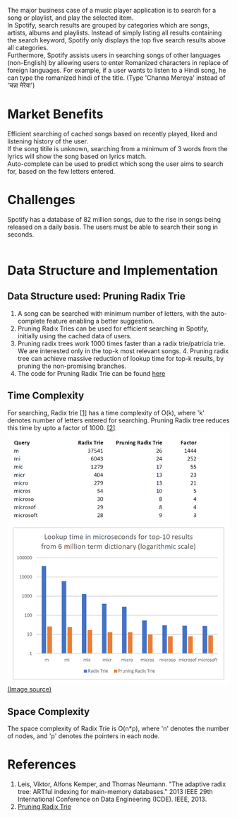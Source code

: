 The major business case of a music player application is to search for a song or playlist, and play the selected item. <br>
In Spotify, search results are grouped by categories which are songs, artists, albums and playlists. Instead of simply listing all results containing the search keyword, Spotify only displays the top five search results above all categories.
<br>
Furthermore, Spotify assists users in searching songs of other languages (non-English) by allowing users to enter Romanized characters in replace of foreign languages. For example, if a user wants to listen to a Hindi song, he can type the romanized hindi of the title. 
(Type 'Channa Mereya' instead of 'चन्ना मेरेया')
# Market Benefits
Efficient searching of cached songs based on recently played, liked and listening history of the user.
<br>If the song titile is unknown, searching from a minimum of 3 words from the lyrics will show the song based on lyrics match.
<br>Auto-complete can be used to predict which song the user aims to search for, based on the few letters entered.

# Challenges
Spotify has a database of 82 million songs, due to the rise in songs being released on a daily basis. The users must be able to search their song in seconds.
<br>
<br>
# Data Structure and Implementation
## Data Structure used: Pruning Radix Trie
1. A song can be searched with minimum number of letters, with the auto-complete feature enabling a better suggestion. 
2. Pruning Radix Tries can be used for efficient searching in Spotify, initially using the cached data of users. <br>
3. Pruning radix trees work 1000 times faster than a radix trie/patricia trie. We are interested  only in the top-k most relevant songs. 4. Pruning radix tree can achieve massive reduction of lookup time for top-k results, by pruning the non-promising branches. <br>
5. The code for Pruning Radix Trie can be found [here](../codes/prunigRadixTrie.java)
## Time Complexity
For searching, Radix trie <a href="#radix">[1]</a> has a time complexity of O(k), where 'k' denotes number of letters entered for searching. Pruning Radix tree reduces this time by upto a factor of 1000. <a href="#radix2">[2]</a> <br>
![Time complexity analysis for searching of pruning radix tree with a radix trie](../images/radixtrie_benchmark.png)
[(Image source)](https://seekstorm.com/blog/pruning-radix-trie/)
<br>
## Space Complexity
The space complexity of Radix Trie is O(n*p), where 'n' denotes the number of nodes, and 'p' denotes the pointers in each node.
<br>

# References
1. <a id="radix"></a>Leis, Viktor, Alfons Kemper, and Thomas Neumann. "The adaptive radix tree: ARTful indexing for main-memory databases." 2013 IEEE 29th International Conference on Data Engineering (ICDE). IEEE, 2013.
2. <a id="radix2"></a>[Pruning Radix Trie](https://seekstorm.com/blog/pruning-radix-trie/)
